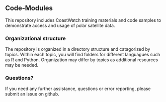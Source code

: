## Code-Modules

This repository includes CoastWatch training materials and code samples to demonstrate access and usage of polar satellite data.

### Organizational structure

The repository is organized in a directory structure and catagorized by topics. Within each topic, you will find folders for different languagues such as R and Python.  Organization may differ by topics as additional resources may be needed.

### Questions?

If you need any further assistance, questions or error reporting, please submit an issue on github.



